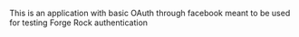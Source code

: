 This is an application with basic OAuth through facebook meant to be used for testing Forge Rock authentication